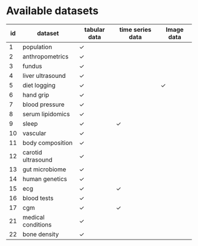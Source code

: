 # Available datasets

|   id | dataset            | tabular data   | time series data   | Image data   |
|------|--------------------|----------------|--------------------|--------------|
|    1 | population         | ✓              |                    |              |
|    2 | anthropometrics    | ✓              |                    |              |
|    3 | fundus             | ✓              |                    |              |
|    4 | liver ultrasound   | ✓              |                    |              |
|    5 | diet logging       | ✓              |                    | ✓            |
|    6 | hand grip          | ✓              |                    |              |
|    7 | blood pressure     | ✓              |                    |              |
|    8 | serum lipidomics   | ✓              |                    |              |
|    9 | sleep              | ✓              | ✓                  |              |
|   10 | vascular           | ✓              |                    |              |
|   11 | body composition   | ✓              |                    |              |
|   12 | carotid ultrasound | ✓              |                    |              |
|   13 | gut microbiome     | ✓              |                    |              |
|   14 | human genetics     | ✓              |                    |              |
|   15 | ecg                | ✓              | ✓                  |              |
|   16 | blood tests        | ✓              |                    |              |
|   17 | cgm                | ✓              | ✓                  |              |
|   21 | medical conditions | ✓              |                    |              |
|   22 | bone density       | ✓              |                    |              |
